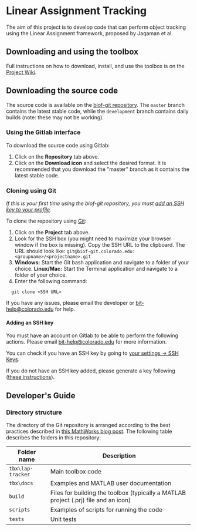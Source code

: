 # Linear Assignment Tracking

The aim of this project is to develop code that can perform object tracking using the Linear Assignment framework, proposed by Jaqaman et al.

## Downloading and using the toolbox

Full instructions on how to download, install, and use the toolbox is on the [Project Wiki](https://biof-git.colorado.edu/core-code/lap-cell-tracker/wikis//home).

## Downloading the source code

The source code is available on the [biof-git repository](https://biof-git.colorado.edu/core-code/lap-cell-tracker). The ``master`` branch contains the latest stable code, while the ``development`` branch contains daily builds (note: these may not be working).

### Using the Gitlab interface

To download the source code using Gitlab:

1. Click on the **Repository** tab above.
2. Click on the **Download icon** and select the desired format. It is recommended that you download the "master" branch as it contains the latest stable code.

### Cloning using Git

*If this is your first time using the biof-git repository, you must [add an SSH key to your profile](#adding-an-ssh-key).*

To clone the repository using [Git](https://git-scm.com/):

1. Click on the **Project** tab above.
2. Look for the SSH box (you might need to maximize your browser window if the box is missing). Copy the SSH URL to the clipboard. The URL should look like: ``git@biof-git.colorado.edu:<groupname>/<projectname>.git``
3. **Windows:** Start the Git bash application and navigate to a folder of your choice.
   **Linux/Mac:** Start the Terminal application and navigate to a folder of your choice.
4. Enter the following command:

```
  git clone <SSH URL>
```

If you have any issues, please email the developer or bit-help@colorado.edu for help.

#### Adding an SSH key

You must have an account on Gitlab to be able to perform the following actions. Please email bit-help@colorado.edu for more information.

You can check if you have an SSH key by going to [your settings -> SSH Keys](https://biof-git.colorado.edu/profile/keys).

If you do not have an SSH key added, please generate a key following ([these instructions](https://biof-git.colorado.edu/help/ssh/README.md)).

## Developer's Guide

### Directory structure

The directory of the Git repository is arranged according to the best practices described in [this MathWorks blog post](https://blogs.mathworks.com/developer/2017/01/13/matlab-toolbox-best-practices/). The following table describes the folders in this repository:

|  Folder name        |  Description                                                                          |
|---------------------|---------------------------------------------------------------------------------------|
| ``tbx\lap-tracker`` |  Main toolbox code                                                                    |
| ``tbx\docs``        |  Examples and MATLAB user documentation                                               |
| ``build``           |  Files for building the toolbox (typically a MATLAB project (.prj) file and an icon)  |
| ``scripts``         |  Examples of scripts for running the code                                             |
| ``tests``           |  Unit tests                                                                           |
